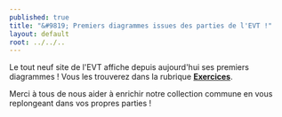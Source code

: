 ```yaml
---
published: true
title: "&#9819; Premiers diagrammes issues des parties de l'EVT !"
layout: default
root: ../../..
---
```


Le tout neuf site de l'EVT affiche depuis aujourd'hui ses premiers diagrammes ! Vous les trouverez dans la rubrique [**Exercices**](http://echiquier-villeneuve-tolosane.github.io/exercices.html "Exercices").

Merci à tous de nous aider à enrichir notre collection commune en vous replongeant dans vos propres parties !